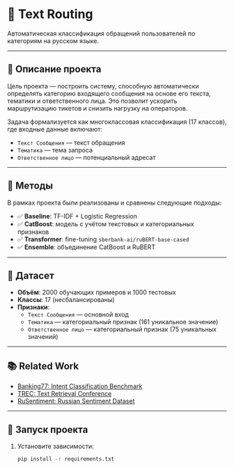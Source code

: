 # 📨 Text Routing 

Автоматическая классификация обращений пользователей по категориям на русском языке.

---

## 📌 Описание проекта

Цель проекта — построить систему, способную автоматически определять категорию входящего сообщения на основе его текста, тематики и ответственного лица. Это позволит ускорить маршрутизацию тикетов и снизить нагрузку на операторов.

Задача формализуется как многоклассовая классификация (17 классов), где входные данные включают:

- `Текст Сообщения` — текст обращения
- `Тематика` — тема запроса
- `Ответственное лицо` — потенциальный адресат

---

## 🧠 Методы

В рамках проекта были реализованы и сравнены следующие подходы:

- ✅ **Baseline**: TF-IDF + Logistic Regression
- ✅ **CatBoost**: модель с учётом текстовых и категориальных признаков
- ✅ **Transformer**: fine-tuning `sberbank-ai/ruBERT-base-cased`
- ✅ **Ensemble**: объединение CatBoost и RuBERT

---

## 📁 Датасет

- **Объём**: 2000 обучающих примеров и 1000 тестовых
- **Классы**: 17 (несбалансированы)
- **Признаки**:
  - `Текст Сообщения` — основной вход
  - `Тематика` — категориальный признак (161 уникальное значение)
  - `Ответственное лицо` — категориальный признак (75 уникальных значений)

---

## 📚 Related Work

- [Banking77: Intent Classification Benchmark](https://arxiv.org/abs/2003.04807)
- [TREC: Text Retrieval Conference](https://trec.nist.gov/)
- [RuSentiment: Russian Sentiment Dataset](https://github.com/text-machine-lab/RuSentiment)

---

## 🚀 Запуск проекта

1. Установите зависимости:
   ```bash
   pip install -r requirements.txt
